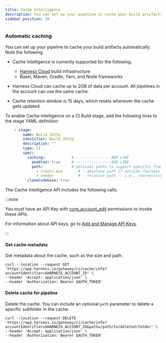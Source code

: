 ```yaml
---
title: Cache Intelligence
description: You can set up your pipeline to cache your build artifacts automatically.
sidebar_position: 20
---
```


### Automatic caching

You can set up your pipeline to cache your build artifacts automatically. Note the following:  

* Cache Intelligence is currently supported for the following. 
  - [Harness Cloud](/docs/continuous-integration/ci-quickstarts/hosted-builds-on-virtual-machines-quickstart) build infrastructure
  - Basel, Maven, Gradle, Yarn, and Node frameworks

* Harness Cloud can cache up to 2GB of data per account. All pipelines in the account can use the same cache. 
* Cache retention window is 15 days, which resets whenever the cache gets updated.

To enable Cache Intelligence on a CI Build stage, add the following lines to  the stage YAML definition: 

```yaml
    - stage:
        name: Build Jhttp
        identifier: Build_Jhttp
        description: ""
        type: CI
        spec:
          caching:            # --------------- ADD LINE
            enabled: true     # ----------------ADD LINE
            path:             # optional paths to support specific frameworks
              - /root/.mvn       # - absolute path if outside /harness 
              - vendor           # - relative path -- i.e., /harness/vendor
          cloneCodebase: true
```
The Cache Intelligence API includes the following calls. 

:::note

You must have an API Key with [core_account_edit](/docs/platform/Role-Based-Access-Control/ref-access-management/api-permissions-reference#harness-api-permissions) permissions to invoke these APIs.

For information about API keys, go to [Add and Manage API Keys](/docs/platform/role-based-access-control/add-and-manage-api-keys). 

:::

#### Get cache metadata

Get metadata about the cache, such as the size and path. 

```
curl --location --request GET 'https://app.harness.io/gateway/ci/cache/info?accountIdentifier=$HARNESS_ACCOUNT_ID' \
--header 'Accept: application/json' \
--header 'Authorization: Bearer $AUTH_TOKEN'
```

#### Delete cache for pipeline

Delete the cache. You can include an optional `path` parameter to delete a specific subfolder in the cache.

```
curl --location --request DELETE 'https://app.harness.io/gateway/ci/cache/info?accountIdentifier=$HARNESS_ACCOUNT_ID&path=/path/to/deleted/folder' \
--header 'Accept: application/json' \
--header 'Authorization: Bearer $AUTH_TOKEN'
```
